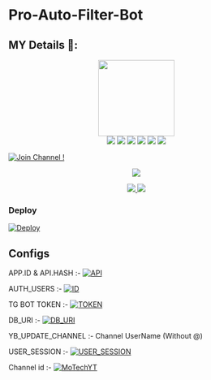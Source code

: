 # Pro-Auto-Filter-Bot

## MY Details 👤:

<p align="middle">
<img src="https://telegra.ph/file/d2f7059a51ef1671cf6d7.jpg" width="150" height="150"><br>
<img src="https://badgen.net/badge/Nᴀᴍᴇ/Yukawa-Beats/FF33FF?icon=awesome&labelColor=0080FF"></a>
<img src="https://badgen.net/badge/Sᴋɪʟʟs/NO/purple?icon=terminal&labelColor=red"></a>
<a href="https://telegram.dog/ybdemochannel"><img src="https://img.shields.io/badge/Tᴇʟᴇɢʀᴀᴍ-Lɪɴᴋ-blue.svg?logo=telegram"></a>
<a href="https://github.com/Yukawa-Beats"><img src="https://badgen.net/badge/Fᴏʟʟᴏᴡ%20Oɴ%20/Gɪᴛʜᴜʙ/80FF00?icon=github&labelColor=black"></a>
<a href="https://www.youtube.com/channel/UCnI4WI9dFLez9GmMi54EyEA"><img src="https://img.shields.io/badge/Yᴏᴜᴛᴜʙᴇ-Cʜᴀɴɴᴇʟ-FF3333.svg?logo=youtube&logoColor=FF3333"></a>
<a href="https://Instagram.com/yukawa_beats"><img src="https://badgen.net/badge/Fᴏʟʟᴏᴡ%20Oɴ%20/Iɴsᴛᴀɢʀᴀᴍ/80FF00?icon=Instagram&labelColor=black"></a>
<p align="left">
</p>                                                           

[![Join Channel !](https://badgen.net/badge/🔊%20Jᴏɪɴ%20/Cʜᴀɴɴᴇʟ/Black)](https://telegram.dog/ybdemochannel)

<p align="center">
  <a href="https://www.python.org">
    <img src="http://ForTheBadge.com/images/badges/made-with-python.svg">
  </a>
</p>
<p align="center">
  <a href="https://github.com/Yukawa-Beats/Pro-Auto-Filter-Bot-V2/stargazers">
    <img src="https://img.shields.io/github/stars/Yukawa-Beats/Pro-Auto-Filter-Bot-V2?style=social">

  </a>
  
  <a href="https://github.com/Yukawa-beats/Pro-Auto-Filter-Bot-V2/fork">
    <img src="https://img.shields.io/github/forks/yukawa-Beats/Pro-Auto-Filter-Bot-V2?label=Fork&style=social">

  </a>  
</p>

### Deploy

[![Deploy](https://www.herokucdn.com/deploy/button.svg)](https://heroku.com/deploy?template=https://github.com/Yukawa-Beats/Pro-Auto-Filter-Bot-V2)


## Configs

APP.ID & API.HASH :- [![API](https://img.shields.io/badge/Click-Here-red?style=flat&logo=telegram)](https://my.telegram.org/auth)

AUTH_USERS :- [![ID](https://img.shields.io/badge/Click-Here-red?style=flat&logo=telegram)](https://telegram.dog/MissRose_bot)

TG BOT TOKEN :- [![TOKEN](https://img.shields.io/badge/Click-Here-red?style=flat&logo=telegram)](https://telegram.dog/BotFather) 

DB_URI :- [![DB_URI](https://img.shields.io/badge/Click-Here-red?style=flat&logo=mongodb)](https://www.mongodb.com/cloud/atlas/lp/try2-in?utm_source=google&utm_campaign=gs_apac_india_search_core_brand_atlas_mobile&utm_term=mongodb&utm_medium=cpc_paid_search&utm_ad=e&utm_ad_campaign_id=12564980858&gclid=CjwKCAjwx6WDBhBQEiwA_dP8rcft9hLV9WxyBV4c1VMZfdmMVi9mifPxBPVbZDnhGBbQhs8rwqXQ8xoC6U8QAvD_BwE)

YB_UPDATE_CHANNEL :- Channel UserName (Without @)

USER_SESSION :- [![USER_SESSION](https://img.shields.io/badge/Click-Here-red?style=flat&logo=telegram)](https://repl.it/@prgofficial/String-Gen)

Channel id :- [![MoTechYT](https://img.shields.io/badge/Click-Here-red?style=flat&logo=telegram)](https://telegram.dog/ChannelIDHEXbot)
